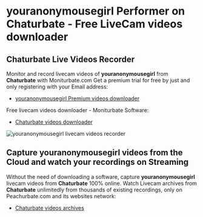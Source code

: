 # youranonymousegirl Performer on Chaturbate - Free LiveCam videos downloader

## Chaturbate Live Videos Recorder

Monitor and record livecam videos of **youranonymousegirl** from **Chaturbate** with Moniturbate.com
Get a premium trial for free by just and only registering with your Email address:
* [youranonymousegirl Premium videos downloader](https://moniturbate.com/request-demo-licence-key.html)

Free livecam videos downloader - Moniturbate Software:
* [Chaturbate videos downloader](https://moniturbate.com/moniturbate-download-software.html)

![youranonymousegirl livecam videos recorder](https://peachurnet.com/templates/moniturbate-software.png)


## Capture youranonymousegirl videos from the Cloud and watch your recordings on Streaming

Without the need of downloading a software, capture **youranonymousegirl** livecam videos from **Chaturbate** 100% online.
Watch Livecam archives from **Chaturbate** unlimitedly from thousands of existing recordings, only on Peachurbate.com and its websites network:
* [Chaturbate videos archives](https://peachurnet.com/)